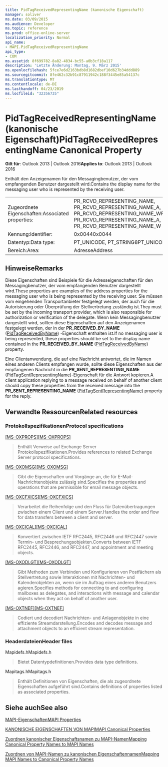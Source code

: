 ```yaml
---
title: PidTagReceivedRepresentingName (kanonische Eigenschaft)
manager: soliver
ms.date: 03/09/2015
ms.audience: Developer
ms.topic: reference
ms.prod: office-online-server
localization_priority: Normal
api_name:
- MAPI.PidTagReceivedRepresentingName
api_type:
- COM
ms.assetid: 8f699782-8a82-4834-bc55-a0b3cf18a117
description: 'Letzte Änderung: Montag, 9. März 2015'
ms.openlocfilehash: 5fce7e6d2163bdb8d1682dbef10d627b34ddd889
ms.sourcegitcommit: 8fe462c32b91c87911942c188f3445e85a54137c
ms.translationtype: MT
ms.contentlocale: de-DE
ms.lasthandoff: 04/23/2019
ms.locfileid: "32356735"
---
```

# <a name="pidtagreceivedrepresentingname-canonical-property"></a><span data-ttu-id="de983-103">PidTagReceivedRepresentingName (kanonische Eigenschaft)</span><span class="sxs-lookup"><span data-stu-id="de983-103">PidTagReceivedRepresentingName Canonical Property</span></span>

  
  
<span data-ttu-id="de983-104">**Gilt für**: Outlook 2013 | Outlook 2016</span><span class="sxs-lookup"><span data-stu-id="de983-104">**Applies to**: Outlook 2013 | Outlook 2016</span></span> 
  
<span data-ttu-id="de983-105">Enthält den Anzeigenamen für den Messagingbenutzer, der vom empfangenden Benutzer dargestellt wird.</span><span class="sxs-lookup"><span data-stu-id="de983-105">Contains the display name for the messaging user who is represented by the receiving user.</span></span>
  
|||
|:-----|:-----|
|<span data-ttu-id="de983-106">Zugeordnete Eigenschaften:</span><span class="sxs-lookup"><span data-stu-id="de983-106">Associated properties:</span></span>  <br/> |<span data-ttu-id="de983-107">PR_RCVD_REPRESENTING_NAME, PR_RCVD_REPRESENTING_NAME_A, PR_RCVD_REPRESENTING_NAME_W</span><span class="sxs-lookup"><span data-stu-id="de983-107">PR_RCVD_REPRESENTING_NAME, PR_RCVD_REPRESENTING_NAME_A, PR_RCVD_REPRESENTING_NAME_W</span></span>  <br/> |
|<span data-ttu-id="de983-108">Kennung:</span><span class="sxs-lookup"><span data-stu-id="de983-108">Identifier:</span></span>  <br/> |<span data-ttu-id="de983-109">0x0044</span><span class="sxs-lookup"><span data-stu-id="de983-109">0x0044</span></span>  <br/> |
|<span data-ttu-id="de983-110">Datentyp:</span><span class="sxs-lookup"><span data-stu-id="de983-110">Data type:</span></span>  <br/> |<span data-ttu-id="de983-111">PT_UNICODE, PT_STRING8</span><span class="sxs-lookup"><span data-stu-id="de983-111">PT_UNICODE, PT_STRING8</span></span>  <br/> |
|<span data-ttu-id="de983-112">Bereich:</span><span class="sxs-lookup"><span data-stu-id="de983-112">Area:</span></span>  <br/> |<span data-ttu-id="de983-113">Adresse</span><span class="sxs-lookup"><span data-stu-id="de983-113">Address</span></span>  <br/> |
   
## <a name="remarks"></a><span data-ttu-id="de983-114">Hinweise</span><span class="sxs-lookup"><span data-stu-id="de983-114">Remarks</span></span>

<span data-ttu-id="de983-115">Diese Eigenschaften sind Beispiele für die Adresseigenschaften für den Messagingbenutzer, der vom empfangenden Benutzer dargestellt wird.</span><span class="sxs-lookup"><span data-stu-id="de983-115">These properties are examples of the address properties for the messaging user who is being represented by the receiving user.</span></span> <span data-ttu-id="de983-116">Sie müssen vom eingehenden Transportanbieter festgelegt werden, der auch für die Autorisierung oder Überprüfung der Stellvertretung zuständig ist.</span><span class="sxs-lookup"><span data-stu-id="de983-116">They must be set by the incoming transport provider, which is also responsible for authorization or verification of the delegate.</span></span> <span data-ttu-id="de983-117">Wenn kein Messagingbenutzer dargestellt wird, sollten diese Eigenschaften auf den Anzeigenamen festgelegt werden, der in der **PR_RECEIVED_BY_NAME** ([PidTagReceivedByName](pidtagreceivedbyname-canonical-property.md)) -Eigenschaft enthalten ist.</span><span class="sxs-lookup"><span data-stu-id="de983-117">If no messaging user is being represented, these properties should be set to the display name contained in the **PR_RECEIVED_BY_NAME** ([PidTagReceivedByName](pidtagreceivedbyname-canonical-property.md)) property.</span></span>
  
<span data-ttu-id="de983-118">Eine Clientanwendung, die auf eine Nachricht antwortet, die im Namen eines anderen Clients empfangen wurde, sollte diese Eigenschaften aus der empfangenen Nachricht in die **PR_SENT_REPRESENTING_NAME** ([PidTagSentRepresentingName](pidtagsentrepresentingname-canonical-property.md))-Eigenschaft für die Antwort kopieren.</span><span class="sxs-lookup"><span data-stu-id="de983-118">A client application replying to a message received on behalf of another client should copy these properties from the received message into the **PR_SENT_REPRESENTING_NAME** ([PidTagSentRepresentingName](pidtagsentrepresentingname-canonical-property.md)) property for the reply.</span></span>
  
## <a name="related-resources"></a><span data-ttu-id="de983-119">Verwandte Ressourcen</span><span class="sxs-lookup"><span data-stu-id="de983-119">Related resources</span></span>

### <a name="protocol-specifications"></a><span data-ttu-id="de983-120">Protokollspezifikationen</span><span class="sxs-lookup"><span data-stu-id="de983-120">Protocol specifications</span></span>

<span data-ttu-id="de983-121">[[MS-OXPROPS]](https://msdn.microsoft.com/library/f6ab1613-aefe-447d-a49c-18217230b148%28Office.15%29.aspx)</span><span class="sxs-lookup"><span data-stu-id="de983-121">[[MS-OXPROPS]](https://msdn.microsoft.com/library/f6ab1613-aefe-447d-a49c-18217230b148%28Office.15%29.aspx)</span></span>
  
> <span data-ttu-id="de983-122">Enthält Verweise auf Exchange Server Protokollspezifikationen.</span><span class="sxs-lookup"><span data-stu-id="de983-122">Provides references to related Exchange Server protocol specifications.</span></span>
    
<span data-ttu-id="de983-123">[[MS-OXOMSG]](https://msdn.microsoft.com/library/daa9120f-f325-4afb-a738-28f91049ab3c%28Office.15%29.aspx)</span><span class="sxs-lookup"><span data-stu-id="de983-123">[[MS-OXOMSG]](https://msdn.microsoft.com/library/daa9120f-f325-4afb-a738-28f91049ab3c%28Office.15%29.aspx)</span></span>
  
> <span data-ttu-id="de983-124">Gibt die Eigenschaften und Vorgänge an, die für E-Mail-Nachrichtenobjekte zulässig sind.</span><span class="sxs-lookup"><span data-stu-id="de983-124">Specifies the properties and operations that are permissible for email message objects.</span></span>
    
<span data-ttu-id="de983-125">[[MS-OXCFXICS]](https://msdn.microsoft.com/library/b9752f3d-d50d-44b8-9e6b-608a117c8532%28Office.15%29.aspx)</span><span class="sxs-lookup"><span data-stu-id="de983-125">[[MS-OXCFXICS]](https://msdn.microsoft.com/library/b9752f3d-d50d-44b8-9e6b-608a117c8532%28Office.15%29.aspx)</span></span>
  
> <span data-ttu-id="de983-126">Verarbeitet die Reihenfolge und den Fluss für Datenübertragungen zwischen einem Client und einem Server.</span><span class="sxs-lookup"><span data-stu-id="de983-126">Handles the order and flow for data transfers between a client and server.</span></span>
    
<span data-ttu-id="de983-127">[[MS-OXCICAL]](https://msdn.microsoft.com/library/a685a040-5b69-4c84-b084-795113fb4012%28Office.15%29.aspx)</span><span class="sxs-lookup"><span data-stu-id="de983-127">[[MS-OXCICAL]](https://msdn.microsoft.com/library/a685a040-5b69-4c84-b084-795113fb4012%28Office.15%29.aspx)</span></span>
  
> <span data-ttu-id="de983-128">Konvertiert zwischen IETF RFC2445, RFC2446 und RFC2447 sowie Termin- und Besprechungsobjekten.</span><span class="sxs-lookup"><span data-stu-id="de983-128">Converts between IETF RFC2445, RFC2446, and RFC2447, and appointment and meeting objects.</span></span>
    
<span data-ttu-id="de983-129">[[MS-OXODLGT]](https://msdn.microsoft.com/library/01a89b11-9c43-4c40-b147-8f6a1ef5a44f%28Office.15%29.aspx)</span><span class="sxs-lookup"><span data-stu-id="de983-129">[[MS-OXODLGT]](https://msdn.microsoft.com/library/01a89b11-9c43-4c40-b147-8f6a1ef5a44f%28Office.15%29.aspx)</span></span>
  
> <span data-ttu-id="de983-130">Gibt Methoden zum Verbinden und Konfigurieren von Postfächern als Stellvertretung sowie Interaktionen mit Nachrichten- und Kalenderobjekten an, wenn sie im Auftrag eines anderen Benutzers agieren.</span><span class="sxs-lookup"><span data-stu-id="de983-130">Specifies methods for connecting to and configuring mailboxes as delegates, and interactions with message and calendar objects when they act on behalf of another user.</span></span>
    
<span data-ttu-id="de983-131">[[MS-OXTNEF]](https://msdn.microsoft.com/library/1f0544d7-30b7-4194-b58f-adc82f3763bb%28Office.15%29.aspx)</span><span class="sxs-lookup"><span data-stu-id="de983-131">[[MS-OXTNEF]](https://msdn.microsoft.com/library/1f0544d7-30b7-4194-b58f-adc82f3763bb%28Office.15%29.aspx)</span></span>
  
> <span data-ttu-id="de983-132">Codiert und decodiert Nachrichten- und Anlagenobjekte in eine effiziente Streamdarstellung.</span><span class="sxs-lookup"><span data-stu-id="de983-132">Encodes and decodes message and attachment objects to an efficient stream representation.</span></span>
    
### <a name="header-files"></a><span data-ttu-id="de983-133">Headerdateien</span><span class="sxs-lookup"><span data-stu-id="de983-133">Header files</span></span>

<span data-ttu-id="de983-134">Mapidefs.h</span><span class="sxs-lookup"><span data-stu-id="de983-134">Mapidefs.h</span></span>
  
> <span data-ttu-id="de983-135">Bietet Datentypdefinitionen.</span><span class="sxs-lookup"><span data-stu-id="de983-135">Provides data type definitions.</span></span>
    
<span data-ttu-id="de983-136">Mapitags.h</span><span class="sxs-lookup"><span data-stu-id="de983-136">Mapitags.h</span></span>
  
> <span data-ttu-id="de983-137">Enthält Definitionen von Eigenschaften, die als zugeordnete Eigenschaften aufgeführt sind.</span><span class="sxs-lookup"><span data-stu-id="de983-137">Contains definitions of properties listed as associated properties.</span></span>
    
## <a name="see-also"></a><span data-ttu-id="de983-138">Siehe auch</span><span class="sxs-lookup"><span data-stu-id="de983-138">See also</span></span>



[<span data-ttu-id="de983-139">MAPI-Eigenschaften</span><span class="sxs-lookup"><span data-stu-id="de983-139">MAPI Properties</span></span>](mapi-properties.md)
  
[<span data-ttu-id="de983-140">KANONISCHE EIGENSCHAFTEN VON MAPI</span><span class="sxs-lookup"><span data-stu-id="de983-140">MAPI Canonical Properties</span></span>](mapi-canonical-properties.md)
  
[<span data-ttu-id="de983-141">Zuordnen kanonischer Eigenschaftsnamen zu MAPI-Namen</span><span class="sxs-lookup"><span data-stu-id="de983-141">Mapping Canonical Property Names to MAPI Names</span></span>](mapping-canonical-property-names-to-mapi-names.md)
  
[<span data-ttu-id="de983-142">Zuordnen von MAPI-Namen zu kanonischen Eigenschaftennamen</span><span class="sxs-lookup"><span data-stu-id="de983-142">Mapping MAPI Names to Canonical Property Names</span></span>](mapping-mapi-names-to-canonical-property-names.md)

